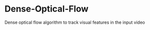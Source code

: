 Dense-Optical-Flow
==================

Dense optical flow algorithm to track visual features in the input video